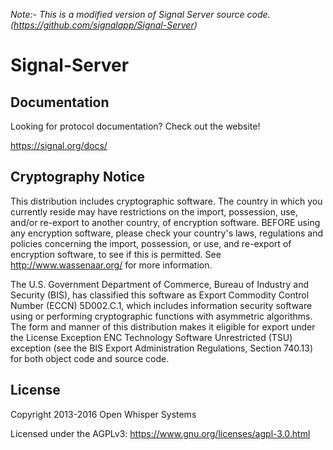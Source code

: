 *Note:- This is a modified version of Signal Server source code. (https://github.com/signalapp/Signal-Server)*

Signal-Server
=================

Documentation
-------------

Looking for protocol documentation? Check out the website!

https://signal.org/docs/

Cryptography Notice
------------

This distribution includes cryptographic software. The country in which you currently reside may have restrictions on the import, possession, use, and/or re-export to another country, of encryption software.
BEFORE using any encryption software, please check your country's laws, regulations and policies concerning the import, possession, or use, and re-export of encryption software, to see if this is permitted.
See <http://www.wassenaar.org/> for more information.

The U.S. Government Department of Commerce, Bureau of Industry and Security (BIS), has classified this software as Export Commodity Control Number (ECCN) 5D002.C.1, which includes information security software using or performing cryptographic functions with asymmetric algorithms.
The form and manner of this distribution makes it eligible for export under the License Exception ENC Technology Software Unrestricted (TSU) exception (see the BIS Export Administration Regulations, Section 740.13) for both object code and source code.

License
---------------------

Copyright 2013-2016 Open Whisper Systems

Licensed under the AGPLv3: https://www.gnu.org/licenses/agpl-3.0.html
